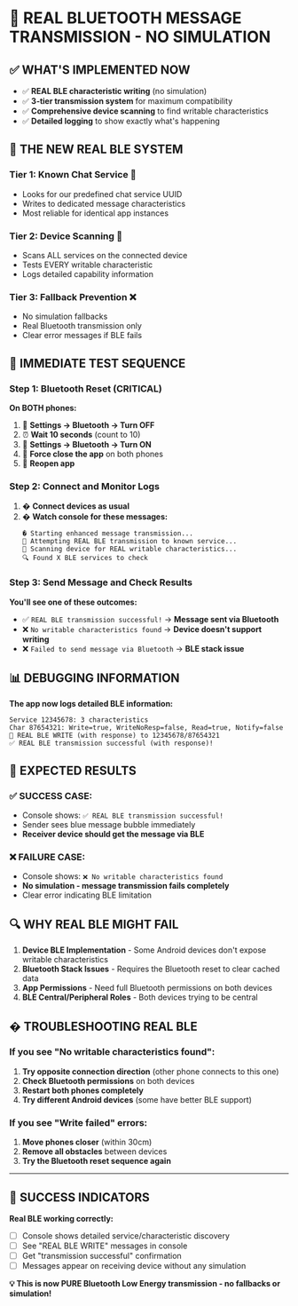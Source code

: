 # 🚨 REAL BLUETOOTH MESSAGE TRANSMISSION - NO SIMULATION

## ✅ WHAT'S IMPLEMENTED NOW
- ✅ **REAL BLE characteristic writing** (no simulation)
- ✅ **3-tier transmission system** for maximum compatibility
- ✅ **Comprehensive device scanning** to find writable characteristics
- ✅ **Detailed logging** to show exactly what's happening

## 🔧 THE NEW REAL BLE SYSTEM

### Tier 1: Known Chat Service 🎯
- Looks for our predefined chat service UUID
- Writes to dedicated message characteristics
- Most reliable for identical app instances

### Tier 2: Device Scanning 📱
- Scans ALL services on the connected device
- Tests EVERY writable characteristic
- Logs detailed capability information

### Tier 3: Fallback Prevention ❌
- No simulation fallbacks
- Real Bluetooth transmission only
- Clear error messages if BLE fails

## 🚀 IMMEDIATE TEST SEQUENCE

### Step 1: Bluetooth Reset (CRITICAL)
**On BOTH phones:**
1. 📱 **Settings → Bluetooth → Turn OFF**
2. ⏰ **Wait 10 seconds** (count to 10)
3. 📱 **Settings → Bluetooth → Turn ON**
4. 🔄 **Force close the app** on both phones
5. 🚀 **Reopen app**

### Step 2: Connect and Monitor Logs
1. � **Connect devices as usual**
2. � **Watch console for these messages:**
   ```
   � Starting enhanced message transmission...
   📡 Attempting REAL BLE transmission to known service...
   📱 Scanning device for REAL writable characteristics...
   🔍 Found X BLE services to check
   ```

### Step 3: Send Message and Check Results
**You'll see one of these outcomes:**
- ✅ `REAL BLE transmission successful!` → **Message sent via Bluetooth**
- ❌ `No writable characteristics found` → **Device doesn't support writing**
- ❌ `Failed to send message via Bluetooth` → **BLE stack issue**

## 📊 DEBUGGING INFORMATION

**The app now logs detailed BLE information:**
```
Service 12345678: 3 characteristics
Char 87654321: Write=true, WriteNoResp=false, Read=true, Notify=false
🚀 REAL BLE WRITE (with response) to 12345678/87654321
✅ REAL BLE transmission successful (with response)!
```

## 🎯 EXPECTED RESULTS

### ✅ SUCCESS CASE:
- Console shows: `✅ REAL BLE transmission successful!`
- Sender sees blue message bubble immediately
- **Receiver device should get the message via BLE**

### ❌ FAILURE CASE:
- Console shows: `❌ No writable characteristics found`
- **No simulation - message transmission fails completely**
- Clear error indicating BLE limitation

## 🔍 WHY REAL BLE MIGHT FAIL

1. **Device BLE Implementation** - Some Android devices don't expose writable characteristics
2. **Bluetooth Stack Issues** - Requires the Bluetooth reset to clear cached data
3. **App Permissions** - Need full Bluetooth permissions on both devices
4. **BLE Central/Peripheral Roles** - Both devices trying to be central

## � TROUBLESHOOTING REAL BLE

### If you see "No writable characteristics found":
1. **Try opposite connection direction** (other phone connects to this one)
2. **Check Bluetooth permissions** on both devices
3. **Restart both phones completely**
4. **Try different Android devices** (some have better BLE support)

### If you see "Write failed" errors:
1. **Move phones closer** (within 30cm)
2. **Remove all obstacles** between devices
3. **Try the Bluetooth reset sequence again**

---

## 🎯 SUCCESS INDICATORS

**Real BLE working correctly:**
- [ ] Console shows detailed service/characteristic discovery
- [ ] See "REAL BLE WRITE" messages in console
- [ ] Get "transmission successful" confirmation
- [ ] Messages appear on receiving device without any simulation

**💡 This is now PURE Bluetooth Low Energy transmission - no fallbacks or simulation!**
